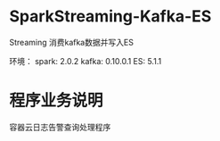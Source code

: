 # SparkStreaming-Kafka-ES
Streaming 消费kafka数据并写入ES

环境：
	spark: 2.0.2
	kafka: 0.10.0.1
	ES: 5.1.1
	
	
# 程序业务说明

容器云日志告警查询处理程序